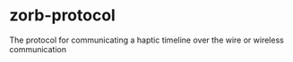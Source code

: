 # zorb-protocol
The protocol for communicating a haptic timeline over the wire or wireless communication
